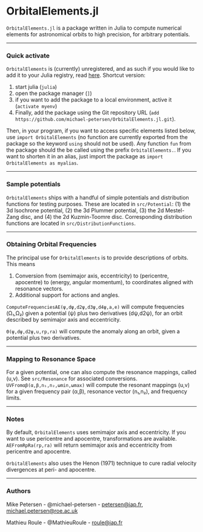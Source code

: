
# OrbitalElements.jl

`OrbitalElements.jl` is a package written in Julia to compute numerical elements for astronomical orbits to high precision, for arbitrary potentials.

-----------------------------

### Quick activate

`OrbitalElements` is (currently) unregistered, and as such if you would like to add it to your Julia registry, read [here](https://pkgdocs.julialang.org/v1/managing-packages/#Adding-unregistered-packages). 
Shortcut version: 
1. start julia (`julia`)
2. open the package manager (`]`)
3. if you want to add the package to a local environment, active it (`activate myenv`)
4. Finally, add the package using the Git repository URL (`add https://github.com/michael-petersen/OrbitalElements.jl.git`).

Then, in your program, if you want to access specific elements listed below, use `import OrbitalElements` (no function are currently exported from the package so the keyword `using` should not be used).
Any function `fun` from the package should the be called using the prefix `OrbitalElements.`. If you want to shorten it in an alias, just import the package as `import OrbitalElements as myalias`.

-----------------------------

### Sample potentials

`OrbitalElements` ships with a handful of simple potentials and distribution functions for testing purposes. These are located in `src/Potential`: (1) the 3d Isochrone potential, (2) the 3d Plummer potential, (3) the 2d Mestel-Zang disc, and (4) the 2d Kuzmin-Toomre disc. Corresponding distribution functions are located in `src/DistributionFunctions`.

----------------------------

### Obtaining Orbital Frequencies

The principal use for `OrbitalElements` is to provide descriptions of orbits. This means
1. Conversion from (semimajor axis, eccentricity) to (pericentre, apocentre) to (energy, angular momentum), to coordinates aligned with resonance vectors.
2. Additional support for actions and angles.

`ComputeFrequenciesAE(ψ,dψ,d2ψ,d3ψ,d4ψ,a,e)` will compute frequencies (Ω₁,Ω₂) given a potential (ψ) plus two derivatives (dψ,d2ψ), for an orbit described by semimajor axis and eccentricity.

`Θ(ψ,dψ,d2ψ,u,rp,ra)` will compute the anomaly along an orbit, given a potential plus two derivatives.

-----------------------------

### Mapping to Resonance Space

For a given potential, one can also compute the resonance mappings, called (u,v). See `src/Resonance` for associated conversions.
`UVFromαβ(α,β,n₁,n₂,ωmin,ωmax)` will compute the resonant mappings (u,v) for a given frequency pair (α,β), resonance vector (n₁,n₂), and frequency limits.

-----------------------------

### Notes
By default, `OrbitalElements` uses semimajor axis and eccentricity. If you want to use pericentre and apocentre, transformations are available. `AEFromRpRa(rp,ra)` will return semimajor axis and eccentricity from pericentre and apocentre.

`OrbitalElements` also uses the Henon (1971) technique to cure radial velocity divergences at peri- and apocentre. 
<!--- One could use other methods; the software is constructed to allow for drop-in anomaly replacements. See `src/Henon`. --->

-----------------------------

### Authors

Mike Petersen -  @michael-petersen - petersen@iap.fr, michael.petersen@roe.ac.uk

Mathieu Roule -  @MathieuRoule     - roule@iap.fr
